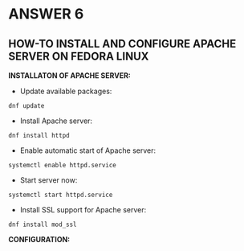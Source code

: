 
# ANSWER 6

## HOW-TO INSTALL AND CONFIGURE APACHE SERVER ON FEDORA LINUX

**INSTALLATON OF APACHE SERVER:**

* Update available packages: 
```
dnf update
```
* Install Apache server:
```
dnf install httpd
```
* Enable automatic start of Apache server:
```
systemctl enable httpd.service
```
* Start server now:
```
systemctl start httpd.service
```
* Install SSL support for Apache server:
```
dnf install mod_ssl
```

**CONFIGURATION:**



